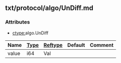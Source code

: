 ## txt/protocol/algo/UnDiff.md


### Attributes
<a href="#attributes"></a>
* [ctype:](/txt/ssimdb/dmmeta/ctype.md)algo.UnDiff

|Name|[Type](/txt/ssimdb/dmmeta/ctype.md)|[Reftype](/txt/ssimdb/dmmeta/reftype.md)|Default|Comment|
|---|---|---|---|---|
|value|i64|Val|

